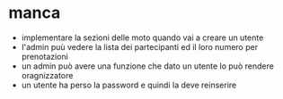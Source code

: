 # manca
- implementare la sezioni delle moto quando vai a creare un utente
- l'admin puù vedere la lista dei partecipanti ed il loro numero per prenotazioni
- un admin può avere una funzione che dato un utente lo può rendere oragnizzatore
- un utente ha perso la password e quindi la deve reinserire